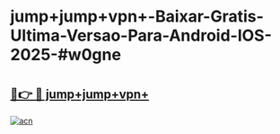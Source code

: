 # jump+jump+vpn+-Baixar-Gratis-Ultima-Versao-Para-Android-IOS-2025-#w0gne

# <h2><a href="https://ainizakaria.my?title=jump+jump+vpn+&ref=24M">🔗👉 🔴 jump+jump+vpn+</a></h2>

[![acn](https://github.com/user-attachments/assets/0f9c940e-d8b0-45ae-aac7-cd30a18b3e1c)](https://ainizakaria.my?title=jump+jump+vpn+&ref=24M)

